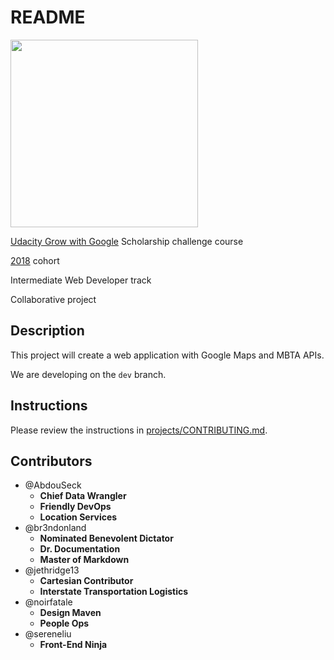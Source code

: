# README

<a href="https://www.udacity.com/">
  <img src="https://s3-us-west-1.amazonaws.com/udacity-content/rebrand/svg/logo.min.svg" width="300">
</a>

[Udacity Grow with Google](https://www.udacity.com/grow-with-google) Scholarship challenge course

[2018](https://sites.google.com/udacity.com/gwgdevscholarship/home) cohort

Intermediate Web Developer track

Collaborative project

## Description

This project will create a web application with Google Maps and MBTA APIs.

We are developing on the `dev` branch.

## Instructions

Please review the instructions in [projects/CONTRIBUTING.md](https://github.com/growwithgooglema/projects/blob/master/CONTRIBUTING.md).

## Contributors

- @AbdouSeck
  - **Chief Data Wrangler**
  - **Friendly DevOps**
  - **Location Services**
- @br3ndonland
  - **Nominated Benevolent Dictator**
  - **Dr. Documentation**
  - **Master of Markdown**
- @jethridge13
  - **Cartesian Contributor**
  - **Interstate Transportation Logistics**
- @noirfatale
  - **Design Maven**
  - **People Ops**
- @sereneliu
  - **Front-End Ninja**